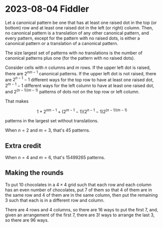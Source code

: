 2023-08-04 Fiddler
==================
Let a canonical pattern be one that has at least one raised dot in the
top (or bottom) row and at least one raised dot in the left (or right)
column.  Then, no canonical pattern is a translation of any other canonical
pattern, and every pattern, except for the pattern with no raised dots,
is either a canonical pattern or a translation of a canonical pattern.

The size largest set of patterns with no translations is the number of
canonical patterns plus one (for the pattern with no raised dots).

Consider cells with $n$ columns and $m$ rows.  If the upper left dot is
raised, there are $2^{nm-1}$ canonical patterns.  If the upper left dot is
not raised, there are $2^{n-1}-1$ different ways for the top row to have
at least one raised dot, $2^{m-1}-1$ different ways for the left column
to have at least one raised dot, and $2^{(n-1)(m-1)}$ patterns of dots not
on the top row or left column.

That makes

$$ 1 + 2^{nm-1} + (2^{m-1}-1)(2^{n-1}-1)2^{(n-1)(m-1)} $$

patterns in the largest set without translations.

When $n = 2$ and $m = 3$, that's 45 patterns.

Extra credit
------------
When $n = 4$ and $m = 6$, that's 15499265 patterns.

Making the rounds
-----------------
To put 10 chocolates in a $4\times4$ grid such that each row and each column
has an even number of chocolates, put 7 of them so that 4 of them are in
the same row and 4 of them are in the same column, then put the remaining 3
such that each is in a different row and column.

There are 4 rows and 4 columns, so there are 16 ways to put the first 7, and,
given an arrangement of the first 7, there are 3! ways to arrange the last 3,
so there are 96 ways.
